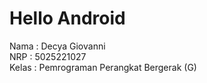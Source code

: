 # Hello Android

Nama  : Decya Giovanni <br>
NRP   : 5025221027 <br>
Kelas : Pemrograman Perangkat Bergerak (G)
